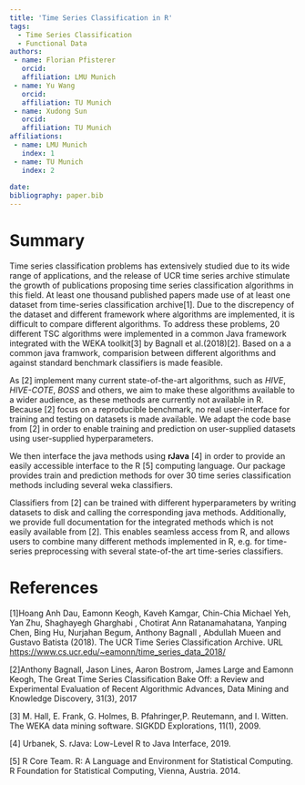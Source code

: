 ```yaml
---
title: 'Time Series Classification in R'
tags:
  - Time Series Classification
  - Functional Data
authors:
 - name: Florian Pfisterer
   orcid: 
   affiliation: LMU Munich
 - name: Yu Wang
   orcid: 
   affiliation: TU Munich
 - name: Xudong Sun
   orcid: 
   affiliation: TU Munich
affiliations:
 - name: LMU Munich
   index: 1
 - name: TU Munich
   index: 2
   
date: 
bibliography: paper.bib
---
```


# Summary
Time series classification problems has extensively studied due to its wide range of applications, and the release of UCR time series archive stimulate the growth of publications proposing time series classification algorithms in this field. At least one thousand published papers made use of at least one dataset from time-series classification archive[1].
Due to the discrepency of the dataset and different framework where algorithms are implemented, it is difficult to compare different algorithms. To address these problems, 20 different TSC algorithms were implemented in a common Java framework integrated with the WEKA toolkit[3] by Bagnall et al.(2018)[2]. 
Based on a a common java framwork, comparision between different algorithms and against standard benchmark classifiers is made feasible.

As [2] implement many current state-of-the-art algorithms, such as *HIVE*, *HIVE-COTE*, *BOSS* and others, we aim to make these algorithms available to a wider audience, as these methods are currently not available in R.
Because [2] focus on a reproducible benchmark, no real user-interface for training and testing on datasets is made available.
We adapt the code base from [2] in order to enable training and prediction on user-supplied datasets using user-supplied hyperparameters.

We then interface the java methods using **rJava** [4] in order to provide an easily accessible interface to the R [5] computing language. Our package provides train and prediction methods for over 30 time series classification methods including several weka classifiers.

Classifiers from [2] can be trained with different hyperparameters by writing datasets to disk and calling the corresponding java methods. Additionally, we provide full documentation for the integrated methods which is not easily available from [2].
This enables seamless access from R, and allows users to combine many different methods implemented in R, e.g. for time-series preprocessing with several state-of-the art time-series classifiers.



# References
[1]Hoang Anh Dau, Eamonn Keogh, Kaveh Kamgar, Chin-Chia Michael Yeh, Yan Zhu, Shaghayegh Gharghabi , Chotirat Ann Ratanamahatana, Yanping Chen, Bing Hu, Nurjahan Begum, Anthony Bagnall , Abdullah Mueen and Gustavo Batista (2018). The UCR Time Series Classification Archive. URL https://www.cs.ucr.edu/~eamonn/time_series_data_2018/

[2]Anthony Bagnall, Jason Lines, Aaron Bostrom, James Large and Eamonn Keogh, The Great Time Series Classification Bake Off: a Review and Experimental Evaluation of Recent Algorithmic Advances, Data Mining and Knowledge Discovery, 31(3), 2017

[3] M. Hall, E. Frank, G. Holmes, B. Pfahringer,P. Reutemann, and I. Witten. The WEKA data mining software. SIGKDD Explorations, 11(1), 2009.

[4] Urbanek, S. rJava: Low-Level R to Java Interface, 2019.

[5] R Core Team. R: A Language and Environment for Statistical Computing. R Foundation for Statistical Computing, Vienna, Austria. 2014.

